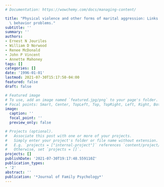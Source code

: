 ```yaml
---
# Documentation: https://wowchemy.com/docs/managing-content/

title: "Physical violence and other forms of marital aggression: Links with children's\
  \ behavior problems."
subtitle: ''
summary: ''
authors:
- Ernest N Jouriles
- William D Norwood
- Renee McDonald
- John P Vincent
- Annette Mahoney
tags: []
categories: []
date: '1996-01-01'
lastmod: 2021-07-30T15:17:50-04:00
featured: false
draft: false

# Featured image
# To use, add an image named `featured.jpg/png` to your page's folder.
# Focal points: Smart, Center, TopLeft, Top, TopRight, Left, Right, BottomLeft, Bottom, BottomRight.
image:
  caption: ''
  focal_point: ''
  preview_only: false

# Projects (optional).
#   Associate this post with one or more of your projects.
#   Simply enter your project's folder or file name without extension.
#   E.g. `projects = ["internal-project"]` references `content/project/deep-learning/index.md`.
#   Otherwise, set `projects = []`.
projects: []
publishDate: '2021-07-30T19:17:48.559110Z'
publication_types:
- '2'
abstract: ''
publication: '*Journal of Family Psychology*'
---
```

